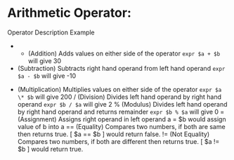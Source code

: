 # Arithmetic Operator:

Operator			            Description								                                                  Example
- + (Addition)		    Adds values on either side of the operator				                        `expr $a + $b` will give 30
- (Subtraction)		  Subtracts right hand operand from left hand operand		                    `expr $a - $b` will give -10
* (Multiplication)	Multiplies values on either side of the operator			                    `expr $a \* $b` will give 200
/ (Division)		    Divides left hand operand by right hand operand				                    `expr $b / $a` will give 2
% (Modulus)		      Divides left hand operand by right hand operand and returns remainder	    `expr $b % $a` will give 0
= (Assignment)		  Assigns right operand in left operand					                             a = $b would assign value of b into a
== (Equality)		    Compares two numbers, if both are same then returns true.		               [ $a == $b ] would return false.
!= (Not Equality)	  Compares two numbers, if both are different then returns true.		         [ $a != $b ] would return true.
